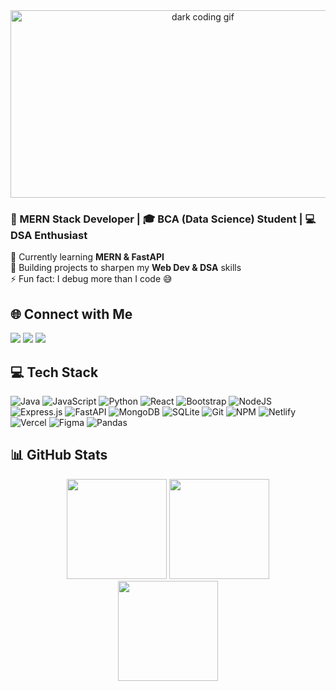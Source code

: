 <!-- Cool coding GIF banner -->
<div align="center">
  <img src="https://media0.giphy.com/media/v1.Y2lkPTc5MGI3NjExZGdhMG92MW5pa2dhazE3dnR3ejBzbDMxOHRyMXVheXZpN3VtenBnZyZlcD12MV9pbnRlcm5hbF9naWZfYnlfaWQmY3Q9Zw/Rpl1sod1vCXK0L2SUN/giphy.gif" width="600" height="300" alt="dark coding gif"/>
</div>

<h3>🚀 MERN Stack Developer | 🎓 BCA (Data Science) Student | 💻 DSA Enthusiast</h3>

<p>
  🌱 Currently learning <b>MERN & FastAPI</b> <br/>
  🔭 Building projects to sharpen my <b>Web Dev & DSA</b> skills <br/>
  ⚡ Fun fact: I debug more than I code 😅
</p>

## 🌐 Connect with Me  
<a href="https://instagram.com/b_dheeraj_001a"><img src="https://img.shields.io/badge/Instagram-%23E4405F.svg?style=for-the-badge&logo=Instagram&logoColor=white"/></a>
<a href="https://linkedin.com/in/deeraj-bandi-d12345123"><img src="https://img.shields.io/badge/LinkedIn-%230077B5.svg?style=for-the-badge&logo=linkedin&logoColor=white"/></a>
<a href="mailto:bdeeraj082@gmail.com"><img src="https://img.shields.io/badge/Email-D14836?style=for-the-badge&logo=gmail&logoColor=white"/></a>

## 💻 Tech Stack  

![Java](https://img.shields.io/badge/java-%23ED8B00.svg?style=for-the-badge&logo=openjdk&logoColor=white) 
![JavaScript](https://img.shields.io/badge/javascript-%23323330.svg?style=for-the-badge&logo=javascript&logoColor=%23F7DF1E) 
![Python](https://img.shields.io/badge/python-3670A0?style=for-the-badge&logo=python&logoColor=ffdd54) 
![React](https://img.shields.io/badge/react-%2320232a.svg?style=for-the-badge&logo=react&logoColor=%2361DAFB) 
![Bootstrap](https://img.shields.io/badge/bootstrap-%238511FA.svg?style=for-the-badge&logo=bootstrap&logoColor=white) 
![NodeJS](https://img.shields.io/badge/node.js-6DA55F?style=for-the-badge&logo=node.js&logoColor=white) 
![Express.js](https://img.shields.io/badge/express.js-%23404d59.svg?style=for-the-badge&logo=express&logoColor=%2361DAFB) 
![FastAPI](https://img.shields.io/badge/FastAPI-005571?style=for-the-badge&logo=fastapi) 
![MongoDB](https://img.shields.io/badge/MongoDB-%234ea94b.svg?style=for-the-badge&logo=mongodb&logoColor=white) 
![SQLite](https://img.shields.io/badge/sqlite-%2307405e.svg?style=for-the-badge&logo=sqlite&logoColor=white) 
![Git](https://img.shields.io/badge/git-%23F05033.svg?style=for-the-badge&logo=git&logoColor=white) 
![NPM](https://img.shields.io/badge/NPM-%23CB3837.svg?style=for-the-badge&logo=npm&logoColor=white) 
![Netlify](https://img.shields.io/badge/netlify-%23000000.svg?style=for-the-badge&logo=netlify&logoColor=#00C7B7) 
![Vercel](https://img.shields.io/badge/vercel-%23000000.svg?style=for-the-badge&logo=vercel&logoColor=white) 
![Figma](https://img.shields.io/badge/figma-%23F24E1E.svg?style=for-the-badge&logo=figma&logoColor=white) 
![Pandas](https://img.shields.io/badge/pandas-%23150458.svg?style=for-the-badge&logo=pandas&logoColor=white)

## 📊 GitHub Stats  

<div align="center">
  <img src="https://github-readme-stats.vercel.app/api?username=BDEERAJ&theme=tokyonight&hide_border=false&include_all_commits=false&count_private=false" height="160"/>
  <img src="https://nirzak-streak-stats.vercel.app/?user=BDEERAJ&theme=tokyonight&hide_border=false" height="160"/>
</div>

<div align="center">
  <img src="https://github-readme-stats.vercel.app/api/top-langs/?username=BDEERAJ&theme=tokyonight&hide_border=false&include_all_commits=false&count_private=false&layout=compact" height="160"/>
</div>
